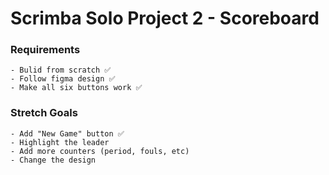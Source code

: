# Scrimba Solo Project 2 - Scoreboard

### Requirements
    - Bulid from scratch ✅
    - Follow figma design ✅
    - Make all six buttons work ✅


### Stretch Goals 
    - Add "New Game" button ✅
    - Highlight the leader
    - Add more counters (period, fouls, etc)
    - Change the design

